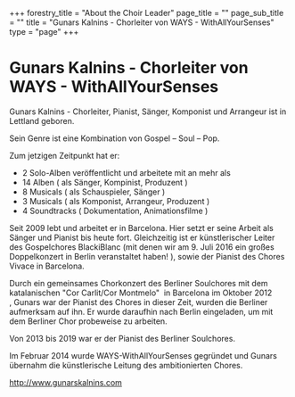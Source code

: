 +++
forestry_title = "About the Choir Leader"
page_title = ""
page_sub_title = ""
title = "Gunars Kalnins - Chorleiter von WAYS - WithAllYourSenses"
type = "page"
+++
# Gunars Kalnins - Chorleiter von WAYS - WithAllYourSenses

Gunars Kalnins - Chorleiter, Pianist, Sänger, Komponist und Arrangeur ist in Lettland geboren.

Sein Genre ist eine Kombination von Gospel – Soul – Pop.

Zum jetzigen Zeitpunkt hat er:
* 2 Solo-Alben veröffentlicht und arbeitete mit an mehr als
* 14 Alben ( als Sänger, Kompinist, Produzent )
* 8 Musicals ( als Schauspieler, Sänger )
* 3 Musicals ( als Komponist, Arrangeur, Produzent )
* 4 Soundtracks ( Dokumentation, Animationsfilme )

Seit 2009 lebt und arbeitet er in Barcelona. Hier setzt er seine Arbeit als Sänger und Pianist bis heute fort.
Gleichzeitig ist er künstlerischer Leiter des Gospelchores BlackiBlanc 
(mit denen wir am 9. Juli 2016 ein großes Doppelkonzert in Berlin veranstaltet haben! ), sowie der Pianist des
Chores Vivace in Barcelona. 

Durch ein gemeinsames Chorkonzert des Berliner Soulchores mit dem katalanischen "Cor Carlit/Cor Montmelo" 
in Barcelona im Oktober 2012 , Gunars war der Pianist des Chores in dieser Zeit, wurden die Berliner aufmerksam auf ihn.
Er wurde daraufhin nach Berlin eingeladen, um mit dem Berliner Chor probeweise zu arbeiten.

Von 2013 bis 2019 war er der Pianist des Berliner Soulchores.

Im Februar 2014 wurde WAYS-WithAllYourSenses gegründet und Gunars übernahm die künstlerische Leitung des ambitionierten Chores. 


http://www.gunarskalnins.com


